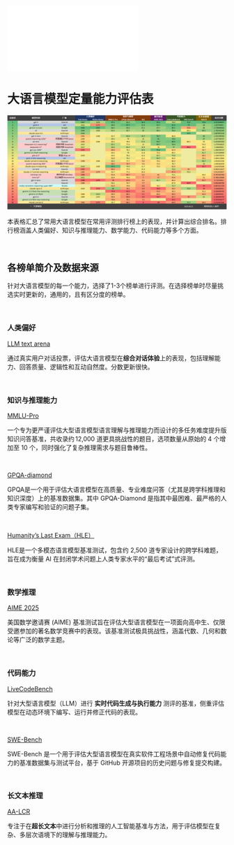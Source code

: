 ![English version](README.md)

# 大语言模型定量能力评估表

![](25-08-31/zh.png)

本表格汇总了常用大语言模型在常用评测排行榜上的表现，并计算出综合排名。排行榜涵盖人类偏好、知识与推理能力、数学能力、代码能力等多个方面。

<br>

## 各榜单简介及数据来源

针对大语言模型的每一个能力，选择了1-3个榜单进行评测。在选择榜单时尽量挑选实时更新的，通用的，且有区分度的榜单。

<br>

### 人类偏好

[LLM text arena](https://huggingface.co/spaces/lmarena-ai/lmarena-leaderboard)

<!-- https://lmarena.ai/leaderboard -->

通过真实用户对话投票，评估大语言模型在**综合对话体验**上的表现，包括理解能力、回答质量、逻辑性和互动自然度。分数更新很快。

<br>

### 知识与推理能力

[MMLU-Pro](https://artificialanalysis.ai/evaluations/mmlu-pro)

一个专为更严谨评估大型语言模型语言理解与推理能力而设计的多任务难度提升版知识问答基准，共收录约 12,000 道更具挑战性的题目，选项数量从原始的 4 个增加至 10 个，同时强化了复杂推理需求与题目鲁棒性。

<br>

[GPQA-diamond](https://github.com/idavidrein/gpqa)

GPQA是一个用于评估大语言模型在高质量、专业难度问答（尤其是跨学科推理和知识深度）上的基准数据集。其中 GPQA-Diamond 是指其中最困难、最严格的人类专家编写和验证的问题子集。

<br>

[Humanity’s Last Exam（HLE）](https://artificialanalysis.ai/evaluations/humanitys-last-exam)

HLE是一个多模态语言模型基准测试，包含约 2,500 道专家设计的跨学科难题，旨在成为衡量 AI 在封闭学术问题上人类专家水平的“最后考试”式评测。

<br>

### 数学推理

[AIME 2025](https://artificialanalysis.ai/evaluations/aime-2025)

美国数学邀请赛 (AIME) 基准测试旨在评估大型语言模型在一项面向高中生、仅限受邀参加的著名数学竞赛中的表现。该基准测试极具挑战性，涵盖代数、几何和数论等广泛的数学主题。

<br>

### 代码能力

[LiveCodeBench](https://livecodebench.github.io/leaderboard.html)

针对大型语言模型（LLM）进行 **实时代码生成与执行能力** 测评的基准，侧重评估模型在动态环境下编写、运行并修正代码的表现。

<br>

[SWE-Bench](https://www.swebench.com/)

SWE-Bench 是一个用于评估大型语言模型在真实软件工程场景中自动修复代码能力的基准数据集与测试平台，基于 GitHub 开源项目的历史问题与修复提交构建。

<br>

### 长文本推理

[AA-LCR](https://artificialanalysis.ai/evaluations/artificial-analysis-long-context-reasoning)

专注于在**超长文本**中进行分析和推理的人工智能基准与方法，用于评估模型在复杂、多层次语境下的理解与推理能力。

<br>

<!-- ### 指令遵循? -->

<!-- ### 事实问答？ -->

<!-- [SimpleQA](https://www.kaggle.com/benchmarks/openai/simpleqa) -->

<!-- ### 多模态能力

[MMMU](https://mmmu-benchmark.github.io/)

一个跨学科、多模态的大规模评测基准，旨在测试大型模型在涵盖文本、图像等多模态输入下的综合理解与推理能力。 -->